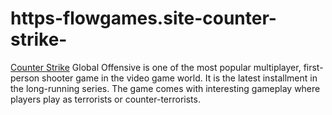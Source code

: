 # https-flowgames.site-counter-strike-
[Counter Strike](https://flowgames.site/counter-strike/) Global Offensive is one of the most popular multiplayer, first-person shooter game in the video game world. It is the latest installment in the long-running series. The game comes with interesting gameplay where players play as terrorists or counter-terrorists.
